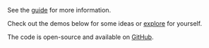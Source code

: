 See the [guide](MSWVitrineTokenGuideURL) for more information.

Check out the demos below for some ideas or [explore](MSWVitrineTokenExploreURL) for yourself.

The code is open-source and available on [GitHub](MSW_SHARED_GITHUB_URL).
